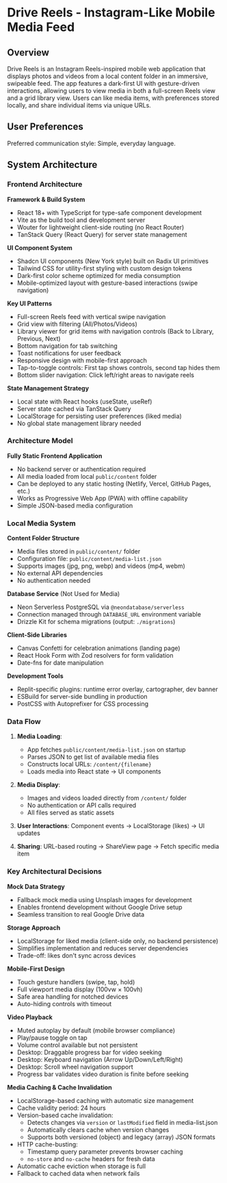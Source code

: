 # Drive Reels - Instagram-Like Mobile Media Feed

## Overview

Drive Reels is an Instagram Reels-inspired mobile web application that displays photos and videos from a local content folder in an immersive, swipeable feed. The app features a dark-first UI with gesture-driven interactions, allowing users to view media in both a full-screen Reels view and a grid library view. Users can like media items, with preferences stored locally, and share individual items via unique URLs.

## User Preferences

Preferred communication style: Simple, everyday language.

## System Architecture

### Frontend Architecture

**Framework & Build System**
- React 18+ with TypeScript for type-safe component development
- Vite as the build tool and development server
- Wouter for lightweight client-side routing (no React Router)
- TanStack Query (React Query) for server state management

**UI Component System**
- Shadcn UI components (New York style) built on Radix UI primitives
- Tailwind CSS for utility-first styling with custom design tokens
- Dark-first color scheme optimized for media consumption
- Mobile-optimized layout with gesture-based interactions (swipe navigation)

**Key UI Patterns**
- Full-screen Reels feed with vertical swipe navigation
- Grid view with filtering (All/Photos/Videos)
- Library viewer for grid items with navigation controls (Back to Library, Previous, Next)
- Bottom navigation for tab switching
- Toast notifications for user feedback
- Responsive design with mobile-first approach
- Tap-to-toggle controls: First tap shows controls, second tap hides them
- Bottom slider navigation: Click left/right areas to navigate reels

**State Management Strategy**
- Local state with React hooks (useState, useRef)
- Server state cached via TanStack Query
- LocalStorage for persisting user preferences (liked media)
- No global state management library needed

### Architecture Model

**Fully Static Frontend Application**
- No backend server or authentication required
- All media loaded from local `public/content` folder
- Can be deployed to any static hosting (Netlify, Vercel, GitHub Pages, etc.)
- Works as Progressive Web App (PWA) with offline capability
- Simple JSON-based media configuration

### Local Media System

**Content Folder Structure**
- Media files stored in `public/content/` folder
- Configuration file: `public/content/media-list.json`
- Supports images (jpg, png, webp) and videos (mp4, webm)
- No external API dependencies
- No authentication needed

**Database Service** (Not Used for Media)
- Neon Serverless PostgreSQL via `@neondatabase/serverless`
- Connection managed through `DATABASE_URL` environment variable
- Drizzle Kit for schema migrations (output: `./migrations`)

**Client-Side Libraries**
- Canvas Confetti for celebration animations (landing page)
- React Hook Form with Zod resolvers for form validation
- Date-fns for date manipulation

**Development Tools**
- Replit-specific plugins: runtime error overlay, cartographer, dev banner
- ESBuild for server-side bundling in production
- PostCSS with Autoprefixer for CSS processing

### Data Flow

1. **Media Loading**: 
   - App fetches `public/content/media-list.json` on startup
   - Parses JSON to get list of available media files
   - Constructs local URLs: `/content/{filename}`
   - Loads media into React state → UI components
   
2. **Media Display**:
   - Images and videos loaded directly from `/content/` folder
   - No authentication or API calls required
   - All files served as static assets
   
4. **User Interactions**: Component events → LocalStorage (likes) → UI updates

5. **Sharing**: URL-based routing → ShareView page → Fetch specific media item

### Key Architectural Decisions

**Mock Data Strategy**
- Fallback mock media using Unsplash images for development
- Enables frontend development without Google Drive setup
- Seamless transition to real Google Drive data

**Storage Approach**
- LocalStorage for liked media (client-side only, no backend persistence)
- Simplifies implementation and reduces server dependencies
- Trade-off: likes don't sync across devices

**Mobile-First Design**
- Touch gesture handlers (swipe, tap, hold)
- Full viewport media display (100vw × 100vh)
- Safe area handling for notched devices
- Auto-hiding controls with timeout

**Video Playback**
- Muted autoplay by default (mobile browser compliance)
- Play/pause toggle on tap
- Volume control available but not persistent
- Desktop: Draggable progress bar for video seeking
- Desktop: Keyboard navigation (Arrow Up/Down/Left/Right)
- Desktop: Scroll wheel navigation support
- Progress bar validates video duration is finite before seeking

**Media Caching & Cache Invalidation**
- LocalStorage-based caching with automatic size management
- Cache validity period: 24 hours
- Version-based cache invalidation:
  - Detects changes via `version` or `lastModified` field in media-list.json
  - Automatically clears cache when version changes
  - Supports both versioned (object) and legacy (array) JSON formats
- HTTP cache-busting:
  - Timestamp query parameter prevents browser caching
  - `no-store` and `no-cache` headers for fresh data
- Automatic cache eviction when storage is full
- Fallback to cached data when network fails